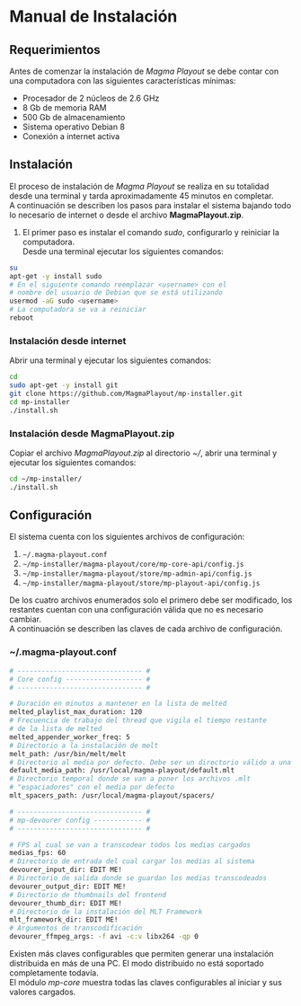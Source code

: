 # Manual de Instalación

## Requerimientos 

Antes de comenzar la instalación de _Magma Playout_ se debe contar con 
una computadora con las siguientes características mínimas:  
  * Procesador de 2 núcleos de 2.6 GHz
  * 8 Gb de memoria RAM
  * 500 Gb de almacenamiento
  * Sistema operativo Debian 8  
  * Conexión a internet activa


## Instalación

El proceso de instalación de _Magma Playout_ se realiza en su totalidad desde
una terminal y tarda aproximadamente 45 minutos en completar.  
A continuación se describen los pasos para instalar el sistema bajando todo lo 
necesario de internet o desde el archivo **MagmaPlayout.zip**.


1. El primer paso es instalar el comando _sudo_, configurarlo y reiniciar la computadora.  
Desde una terminal ejecutar los siguientes comandos:

```bash
su  
apt-get -y install sudo  
# En el siguiente comando reemplazar <username> con el
# nombre del usuario de Debian que se está utilizando
usermod -aG sudo <username>  
# La computadora se va a reiniciar
reboot
``` 

### Instalación desde internet

Abrir una terminal y ejecutar los siguientes comandos:  

```bash
cd
sudo apt-get -y install git
git clone https://github.com/MagmaPlayout/mp-installer.git
cd mp-installer
./install.sh
```

### Instalación desde MagmaPlayout.zip

Copiar el archivo _MagmaPlayout.zip_ al directorio _~/_, abrir una terminal 
y ejecutar los siguientes comandos:  

```bash
cd ~/mp-installer/
./install.sh
```

## Configuración

El sistema cuenta con los siguientes archivos de configuración:
1. ```~/.magma-playout.conf```
1. ```~/mp-installer/magma-playout/core/mp-core-api/config.js```
1. ```~/mp-installer/magma-playout/store/mp-admin-api/config.js```
1. ```~/mp-installer/magma-playout/store/mp-playout-api/config.js```

De los cuatro archivos enumerados solo el primero debe ser modificado, los restantes
cuentan con una configuración válida que no es necesario cambiar.  
A continuación se describen las claves de cada archivo de configuración.

### ~/.magma-playout.conf
```bash
# ------------------------------- #
# Core config ------------------- #
# ------------------------------- #

# Duración en minutos a mantener en la lista de melted
melted_playlist_max_duration: 120 
# Frecuencia de trabajo del thread que vigila el tiempo restante 
# de la lista de melted
melted_appender_worker_freq: 5
# Directorio a la instalación de melt
melt_path: /usr/bin/melt/melt
# Directorio al media por defecto. Debe ser un directorio válido a una imágen.
default_media_path: /usr/local/magma-playout/default.mlt
# Directorio temporal donde se van a poner los archivos .mlt 
# "espaciadores" con el media por defecto
mlt_spacers_path: /usr/local/magma-playout/spacers/

# ------------------------------- #
# mp-devourer config ------------ #
# ------------------------------- #

# FPS al cual se van a transcodear todos los medias cargados
medias_fps: 60
# Directorio de entrada del cual cargar los medias al sistema
devourer_input_dir: EDIT ME!
# Directorio de salida donde se guardan los medias transcodeados
devourer_output_dir: EDIT ME!
# Directorio de thumbnails del frontend
devourer_thumb_dir: EDIT ME!
# Directorio de la instalación del MLT Framework
mlt_framework_dir: EDIT ME!
# Argumentos de transcodificación
devourer_ffmpeg_args: -f avi -c:v libx264 -qp 0
```

Existen más claves configurables que permiten generar una instalación distribuida en más de una PC. El modo
distribuido no está soportado completamente todavía.  
El módulo _mp-core_ muestra todas las claves configurables al iniciar y sus valores cargados.


